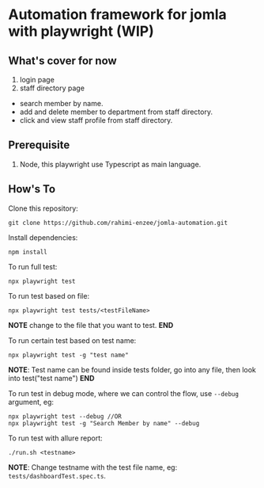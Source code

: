 # Automation framework for jomla with playwright (WIP)

## What's cover for now

1. login page
2. staff directory page

- search member by name.
- add and delete member to department from staff directory.
- click and view staff profile from staff directory.

## Prerequisite

1. Node, this playwright use Typescript as main language.

## How's To

Clone this repository:

```
git clone https://github.com/rahimi-enzee/jomla-automation.git
```

Install dependencies:

```
npm install
```

To run full test:

```
npx playwright test
```

To run test based on file:

```
npx playwright test tests/<testFileName>
```

**NOTE** change <testFileName> to the file that you want to test. **END**

To run certain test based on test name:

```
npx playwright test -g "test name"
```

**NOTE**: Test name can be found inside tests folder, go into any file, then look into test("test name") **END**

To run test in debug mode, where we can control the flow, use `--debug` argument, eg:

```
npx playwright test --debug //OR
npx playwright test -g "Search Member by name" --debug
```

To run test with allure report:

```
./run.sh <testname>
```

**NOTE**: Change testname with the test file name, eg: `tests/dashboardTest.spec.ts`.
